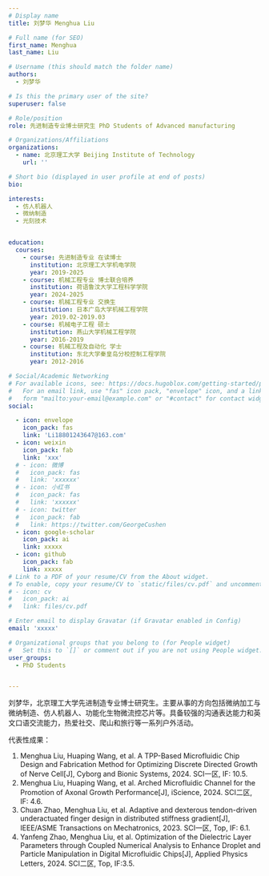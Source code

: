 ```yaml
---
# Display name
title: 刘梦华 Menghua Liu

# Full name (for SEO)
first_name: Menghua
last_name: Liu

# Username (this should match the folder name)
authors:
  - 刘梦华

# Is this the primary user of the site?
superuser: false

# Role/position
role: 先进制造专业博士研究生 PhD Students of Advanced manufacturing

# Organizations/Affiliations
organizations:
  - name: 北京理工大学 Beijing Institute of Technology
    url: ''

# Short bio (displayed in user profile at end of posts)
bio: 

interests:
  - 仿人机器人
  - 微纳制造
  - 光刻技术


education:
  courses:
    - course: 先进制造专业 在读博士
      institution: 北京理工大学机电学院
      year: 2019-2025
    - course: 机械工程专业 博士联合培养
      institution: 荷语鲁汶大学工程科学学院
      year: 2024-2025
    - course: 机械工程专业 交换生
      institution: 日本广岛大学机械工程学院
      year: 2019.02-2019.03
    - course: 机械电子工程 硕士
      institution: 燕山大学机械工程学院
      year: 2016-2019
    - course: 机械工程及自动化 学士
      institution: 东北大学秦皇岛分校控制工程学院
      year: 2012-2016

# Social/Academic Networking
# For available icons, see: https://docs.hugoblox.com/getting-started/page-builder/#icons
#   For an email link, use "fas" icon pack, "envelope" icon, and a link in the
#   form "mailto:your-email@example.com" or "#contact" for contact widget.
social:

  - icon: envelope
    icon_pack: fas
    link: 'Li18801243647@163.com'
  - icon: weixin
    icon_pack: fab
    link: 'xxx'
  # - icon: 微博
  #   icon_pack: fas
  #   link: 'xxxxxx'
  # - icon: 小红书
  #   icon_pack: fas
  #   link: 'xxxxxx'
  # - icon: twitter
  #   icon_pack: fab
  #   link: https://twitter.com/GeorgeCushen
  - icon: google-scholar
    icon_pack: ai
    link: xxxxx
  - icon: github
    icon_pack: fab
    link: xxxxx
# Link to a PDF of your resume/CV from the About widget.
# To enable, copy your resume/CV to `static/files/cv.pdf` and uncomment the lines below.
# - icon: cv
#   icon_pack: ai
#   link: files/cv.pdf

# Enter email to display Gravatar (if Gravatar enabled in Config)
email: 'xxxxx'

# Organizational groups that you belong to (for People widget)
#   Set this to `[]` or comment out if you are not using People widget.
user_groups:
  - PhD Students


---
```


刘梦华，北京理工大学先进制造专业博士研究生。主要从事的方向包括微纳加工与微纳制造、仿人机器人、功能化生物微流控芯片等。具备较强的沟通表达能力和英文口语交流能力，热爱社交、爬山和旅行等一系列户外活动。

代表性成果：
1. Menghua Liu, Huaping Wang, et al. A TPP-Based Microfluidic Chip Design and Fabrication Method for Optimizing Discrete Directed Growth of Nerve Cell[J], Cyborg and Bionic Systems, 2024. SCI一区, IF: 10.5.
2. Menghua Liu, Huaping Wang, et al. Arched Microfluidic Channel for the Promotion of Axonal Growth Performance[J], iScience, 2024. SCI二区, IF: 4.6.
3. Chuan Zhao, Menghua Liu, et al. Adaptive and dexterous tendon-driven underactuated finger design in distributed stiffness gradient[J], IEEE/ASME Transactions on Mechatronics, 2023. SCI一区, Top, IF: 6.1.
4. Yanfeng Zhao, Menghua Liu, et al. Optimization of the Dielectric Layer Parameters through Coupled Numerical Analysis to Enhance Droplet and Particle Manipulation in Digital Microfluidic Chips[J], Applied Physics Letters, 2024. SCI二区, Top, IF:3.5.

 

